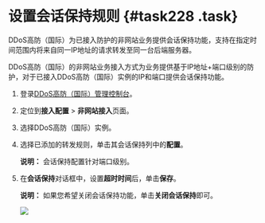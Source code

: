 # 设置会话保持规则 {#task228 .task}

DDoS高防（国际）为已接入防护的非网站业务提供会话保持功能，支持在指定时间范围内将来自同一IP地址的请求转发至同一台后端服务器。

DDoS高防（国际）的非网站业务接入方式为业务提供基于IP地址+端口级别的防护，对于已接入DDoS高防（国际）实例的IP和端口提供会话保持功能。

1.  登录[DDoS高防（国际）管理控制台](https://yundun.console.aliyun.com/?p=ddosdip)。
2.  定位到**接入配置** \> **非网站接入**页面。
3.  选择DDoS高防（国际）实例。
4.  选择已添加的转发规则，单击其会话保持列中的**配置**。 

    **说明：** 会话保持配置针对端口级别。

5.  在**会话保持**对话框中，设置**超时时间**后，单击**保存**。 

    **说明：** 如果您希望关闭会话保持功能，单击**关闭会话保持**即可。

    ![](http://static-aliyun-doc.oss-cn-hangzhou.aliyuncs.com/assets/img/586604/156436784049646_zh-CN.png)


